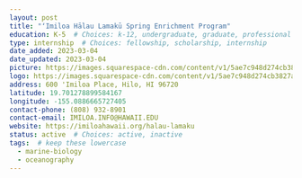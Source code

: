 ```yaml
---
layout: post
title: "ʻImiloa Hālau Lamakū Spring Enrichment Program"
education: K-5  # Choices: k-12, undergraduate, graduate, professional
type: internship  # Choices: fellowship, scholarship, internship
date_added: 2023-03-04
date_updated: 2023-03-04
picture: https://images.squarespace-cdn.com/content/v1/5ae7c948d274cb3827a2db21/15a7ef9d-c9fc-4907-9778-ff4fdf09370a/HL+Spring+Program+Flier_AT.png
logo: https://images.squarespace-cdn.com/content/v1/5ae7c948d274cb3827a2db21/1531248304507-U4G5OO3FLF64UH9R5SLT/Imiloa+Header+Logo.png
address: 600 'Imiloa Place, Hilo, HI 96720
latitude: 19.701278899584167
longitude: -155.0886665727405
contact-phone: (808) 932-8901
contact-email: IMILOA.INFO@HAWAII.EDU
website: https://imiloahawaii.org/halau-lamaku
status: active  # Choices: active, inactive
tags:  # keep these lowercase
  - marine-biology
  - oceanography
---
```


